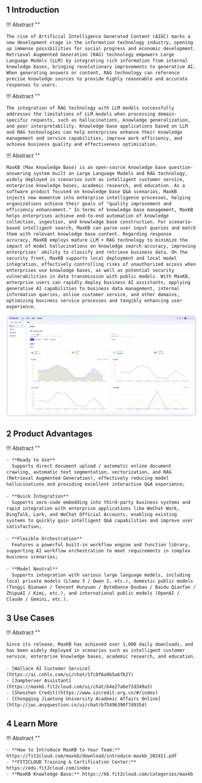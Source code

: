 
## 1 Introduction

!!! Abstract ""

    The rise of Artificial Intelligence Generated Content (AIGC) marks a new development stage in the information technology industry, opening up immense possibilities for social progress and economic development. Retrieval Augmented Generation (RAG) technology empowers Large Language Models (LLM) by integrating rich information from internal knowledge bases, bringing revolutionary improvements to generative AI. When generating answers or content, RAG technology can reference precise knowledge sources to provide highly reasonable and accurate responses to users.

!!! Abstract ""

    The integration of RAG technology with LLM models successfully addresses the limitations of LLM models when processing domain-specific requests, such as hallucinations, knowledge generalization, and poor interpretability. Knowledge base applications based on LLM and RAG technologies can help enterprises enhance their knowledge management and service capabilities, improve work efficiency, and achieve business quality and effectiveness optimization.

!!! Abstract ""

    MaxKB (Max Knowledge Base) is an open-source knowledge base question-answering system built on Large Language Models and RAG technology, widely deployed in scenarios such as intelligent customer service, enterprise knowledge bases, academic research, and education. As a software product focused on knowledge base Q&A scenarios, MaxKB injects new momentum into enterprise intelligence processes, helping organizations achieve their goals of "quality improvement and efficiency enhancement." In terms of knowledge base management, MaxKB helps enterprises achieve end-to-end automation of knowledge collection, ingestion, and knowledge base construction. For scenario-based intelligent search, MaxKB can parse user input queries and match them with relevant knowledge base content. Regarding response accuracy, MaxKB employs mature LLM + RAG technology to minimize the impact of model hallucinations on knowledge search accuracy, improving enterprises' ability to classify and retrieve business data. On the security front, MaxKB supports local deployment and local model integration, effectively controlling risks of unauthorized access when enterprises use knowledge bases, as well as potential security vulnerabilities in data transmission with public models. With MaxKB, enterprise users can rapidly deploy business AI assistants, applying generative AI capabilities to business data management, internal information queries, online customer service, and other domains, optimizing business service processes and tangibly enhancing user experience.

![Overview](img/index/UI.jpg)

## 2 Product Advantages

!!! Abstract "" 

    - **Ready to Use**      
      Supports direct document upload / automatic online document crawling, automatic text segmentation, vectorization, and RAG (Retrieval Augmented Generation), effectively reducing model hallucinations and providing excellent interactive Q&A experience;   

    - **Quick Integration**    
      Supports zero-code embedding into third-party business systems and rapid integration with enterprise applications like WeChat Work, DingTalk, Lark, and WeChat Official Accounts, enabling existing systems to quickly gain intelligent Q&A capabilities and improve user satisfaction;    

    - **Flexible Orchestration**      
      Features a powerful built-in workflow engine and function library, supporting AI workflow orchestration to meet requirements in complex business scenarios;     

    - **Model Neutral**     
      Supports integration with various large language models, including local private models (Llama 3 / Qwen 2, etc.), domestic public models (Tongyi Qianwen / Tencent Hunyuan / ByteDance Doubao / Baidu Qianfan / ZhipuAI / Kimi, etc.), and international public models (OpenAI / Claude / Gemini, etc.).

## 3 Use Cases

!!! Abstract ""

    Since its release, MaxKB has achieved over 1,000 daily downloads, and has been widely deployed in scenarios such as intelligent customer service, enterprise knowledge bases, academic research, and education.

    - [Wallace AI Customer Service](https://ai.cnhls.com/ui/chat/1fc0f6a9b5a6fb27)
    - [JumpServer Assistant](https://maxkb.fit2cloud.com/ui/chat/b4e27a6e72d349a3)
    - [Shenzhen Credit](https://www.szcredit.org.cn/#/index)
    - [Chongqing Jiaotong University Academic Affairs Online](http://jwc.anyquestion.cn/ui/chat/b75496390f7d935d)


## 4 Learn More

!!! Abstract ""

    - **How to Introduce MaxKB to Your Team:** https://fit2cloud.com/maxkb/download/introduce-maxkb_202411.pdf
    - **FIT2CLOUD Training & Certification Center:** https://edu.fit2cloud.com/index 
    - **MaxKB Knowledge Base:** https://kb.fit2cloud.com/categories/maxkb

